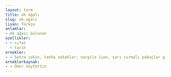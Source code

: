 ```yaml
---
layout: term
title: ak ağalı
slug: ak-agali
lisan: Türkçe
anlamlar:
- Ak ağası bulunan
ozellikler:
- - sıfat
  - tarih
ornekler:
- - Sonra sakin, tenha sokaklar; nargile içen, sarı sırmalı pabuçlar giyen, sakız çiğneyen hanımlar; yüksek duvarlı, kalın kafesli, siyah bekçili, ak ağalı haremler!
orneklerkaynak:
- - Ömer Seyfettin
---
```

